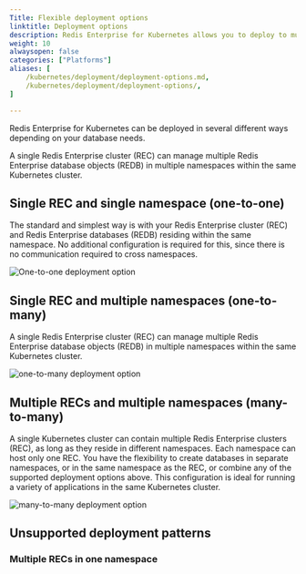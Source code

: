 ```yaml
---
Title: Flexible deployment options
linktitle: Deployment options
description: Redis Enterprise for Kubernetes allows you to deploy to multiple namespaces. This article describes flexible deployment options you can use to meet your specific needs. 
weight: 10
alwaysopen: false
categories: ["Platforms"]
aliases: [
    /kubernetes/deployment/deployment-options.md,
    /kubernetes/deployment/deployment-options/,
]

---
```

Redis Enterprise for Kubernetes can be deployed in several different ways depending on your database needs. 

A single Redis Enterprise cluster (REC) can manage multiple Redis Enterprise database objects (REDB) in multiple namespaces within the same Kubernetes cluster.


## Single REC and single namespace (one-to-one)

The standard and simplest way is with your Redis Enterprise cluster (REC) and Redis Enterprise databases (REDB) residing within the same namespace. No additional configuration is required for this, since there is no communication required to cross namespaces.

![One-to-one deployment option](/images/platforms/k8s-deploy-one-to-one.png)

## Single REC and multiple namespaces (one-to-many)

A single Redis Enterprise cluster (REC) can manage multiple Redis Enterprise database objects (REDB) in multiple namespaces within the same Kubernetes cluster.

![one-to-many deployment option](/images/platforms/k8s-deploy-one-to-many.png)

## Multiple RECs and multiple namespaces (many-to-many)

A single Kubernetes cluster can contain multiple Redis Enterprise clusters (REC), as long as they reside in different namespaces. Each namespace can host only one REC. You have the flexibility to create databases in separate namespaces, or in the same namespace as the REC, or combine any of the supported deployment options above. This configuration is ideal for running a variety of applications in the same Kubernetes cluster. 

![many-to-many deployment option](/images/platforms/k8s-deploy-many-to-many.png)

## Unsupported deployment patterns

### Multiple RECs in one namespace